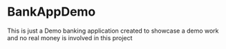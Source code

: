 # BankAppDemo
This is just a Demo banking application created to showcase a demo work and no real money is involved in this project
